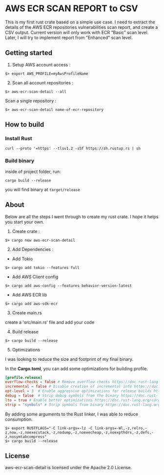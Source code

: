# AWS ECR SCAN REPORT to CSV

This is my first rust crate based on a simple use case. I need to extract the details of the AWS ECR repositories vulnerabilities scan report, and create a CSV output.
Current version will only work with ECR "Basic" scan level. Later, I will try to implement report from "Enhanced" scan level. 

## Getting started

1) Setup AWS account access :

```Shell
$> export AWS_PROFILE=myAwsProfileName
```

2) Scan all account repositories :

```Shell
$> aws-ecr-scan-detail --all
```

Scan a single repository :

```Shell
$> aws-ecr-scan-detail name-of-ecr-repository
```

## How to build
### Install Rust
```
curl --proto '=https' --tlsv1.2 -sSf https://sh.rustup.rs | sh
```
### Build binary
inside of project folder, run:
```
cargo build --release
```
you will find binary at `target/release`


## About

Below are all the steps I went through to create my rust crate. I hope it helps you start your own.

1) Create crate : 

```Shell
$> cargo new aws-ecr-scan-detail
```

2) Add Dependencies :

- Add Tokio

```Shell
$> cargo add tokio --features full
```

- Add AWS Client config

```Shell
$> cargo add aws-config --features behavior-version-latest
```

- Add AWS ECR lib

```Shell
$> cargo add aws-sdk-ecr
```

3) Create main.rs

create a 'src/main.rs' file and add your code

4) Build release

```Shell
$> cargo build --release
```

5) Optimizations

I was looking to reduce the size and footprint of my final binary.

In the __Cargo.toml__, you can add some optimizations for building profile.

```Toml
[profile.release]
overflow-checks = false # Remove overflow checks https://doc.rust-lang.org/cargo/reference/profiles.html#overflow-checks
incremental = false # Disable creation of incremental info https://doc.rust-lang.org/cargo/reference/profiles.html#incremental
opt-level = 3  # Enable aggressive optimizations for release builds https://doc.rust-lang.org/cargo/reference/profiles.html#opt-level
debug = false  # Strip debug symbols from the binary https://doc.rust-lang.org/cargo/reference/profiles.html#debug
lto = true # Enable better optimizations https://doc.rust-lang.org/cargo/reference/profiles.html#lto
strip = "symbols" # Strip symbols from binary https://doc.rust-lang.org/cargo/reference/profiles.html#strip
```

By adding some arguments to the Rust linker, I was able to reduce consumption.

```Shell
$> export RUSTFLAGS="-C link-args=-lz -C link-args=-Wl,-z,relro,-z,now,-z,noexecstack,-z,nodump,-z,noexecheap,-z,noexpthdrs,-z,defs,-z,nosymtabcompress"
$> cargo build --release
```

## License

aws-ecr-scan-detail is licensed under the Apache 2.0 License. 